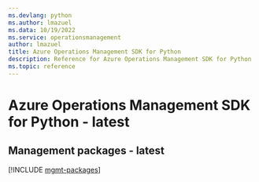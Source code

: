 ```yaml
---
ms.devlang: python
ms.author: lmazuel
ms.data: 10/19/2022
ms.service: operationsmanagement
author: lmazuel
title: Azure Operations Management SDK for Python
description: Reference for Azure Operations Management SDK for Python
ms.topic: reference
---
```

# Azure Operations Management SDK for Python - latest

## Management packages - latest
[!INCLUDE [mgmt-packages](operations-management-mgmt-index.md)]